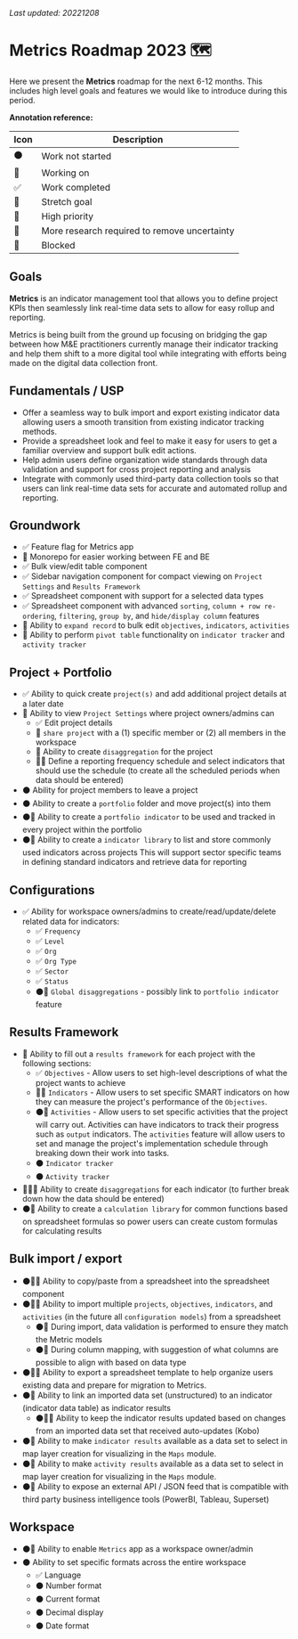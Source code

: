 _Last updated: 20221208_

# Metrics Roadmap 2023 🗺️

Here we present the **Metrics** roadmap for the next 6-12 months. This includes high level goals and features we would like to introduce during this period.

**Annotation reference:**

|Icon|Description|
|--|--|
|⚫️|Work not started|
|🏃|Working on|
|✅|Work completed|
|🚀|Stretch goal|
|🌲|High priority|
|🔵|More research required to remove uncertainty|
|🔴|Blocked|

## Goals

**Metrics** is an indicator management tool that allows you to define project KPIs then seamlessly link real-time data sets to allow for easy rollup and reporting.

Metrics is being built from the ground up focusing on bridging the gap between how M&E practitioners currently manage their indicator tracking and help them shift to a more digital tool while integrating with efforts being made on the digital data collection front.

## Fundamentals / USP

- Offer a seamless way to bulk import and export existing indicator data allowing users a smooth transition from existing indicator tracking methods.
- Provide a spreadsheet look and feel to make it easy for users to get a familiar overview and support bulk edit actions.
- Help admin users define organization wide standards through data validation and support for cross project reporting and analysis
- Integrate with commonly used third-party data collection tools so that users can link real-time data sets for accurate and automated rollup and reporting.

## Groundwork

- ✅ Feature flag for Metrics app
- 🏃 Monorepo for easier working between FE and BE
- ✅ Bulk view/edit table component
- ✅ Sidebar navigation component for compact viewing on `Project Settings` and `Results Framework`
- ✅ Spreadsheet component with support for a selected data types
- ✅ Spreadsheet component with advanced `sorting`, `column + row re-ordering`, `filtering`, `group by`, and `hide/display column` features
- 🏃 Ability to `expand record` to bulk edit `objectives`, `indicators`, `activities`
- 🔵 Ability to perform `pivot table` functionality on `indicator tracker` and `activity tracker`

## Project + Portfolio

- ✅ Ability to quick create `project(s)` and add additional project details at a later date
- 🏃 Ability to view `Project Settings` where project owners/admins can
  - ✅ Edit project details
  - 🏃 `share project` with a (1) specific member or (2) all members in the workspace
  - 🏃 Ability to create `disaggregation` for the project
  - 🏃🌲 Define a reporting frequency schedule and select indicators that should use the schedule (to create all the scheduled periods when data should be entered)
- ⚫️ Ability for project members to leave a project
- ⚫️ Ability to create a `portfolio` folder and move project(s) into them
- ⚫️🚀 Ability to create a `portfolio indicator` to be used and tracked in every project within the portfolio
- ⚫️🚀 Ability to create a `indicator library` to list and store commonly used indicators across projects This will support sector specific teams in defining standard indicators and retrieve data for reporting

## Configurations

- ✅ Ability for workspace owners/admins to create/read/update/delete related data for indicators:
  - ✅ `Frequency`
  - ✅ `Level`
  - ✅ `Org`
  - ✅ `Org Type`
  - ✅ `Sector`
  - ✅ `Status`
  - ⚫️🚀 `Global disaggregations` - possibly link to `portfolio indicator` feature

## Results Framework

- 🏃 Ability to fill out a `results framework` for each project with the following sections:
  - ✅ `Objectives` - Allow users to set high-level descriptions of what the project wants to achieve
  - 🏃🌲 `Indicators` - Allow users to set specific SMART indicators on how they can measure the project's performance of the `Objectives`.
  - ⚫️🚀 `Activities` - Allow users to set specific activities that the project will carry out. Activities can have indicators to track their progress such as `output` indicators. The `activities` feature will allow users to set and manage the project's implementation schedule through breaking down their work into tasks.
  - ⚫️ `Indicator tracker`
  - ⚫️ `Activity tracker`
- 🏃🌲🔵 Ability to create `disaggregations` for each indicator (to further break down how the data should be entered)
- ⚫️🚀 Ability to create a `calculation library` for common functions based on spreadsheet formulas so power users can create custom formulas for calculating results

## Bulk import / export

- ⚫️🌲🔵 Ability to copy/paste from a spreadsheet into the spreadsheet component
- ⚫️🚀🔵 Ability to import multiple `projects`, `objectives`, `indicators`, and `activities` (in the future all `configuration models`) from a spreadsheet
  - ⚫️🌲 During import, data validation is performed to ensure they match the Metric models
  - ⚫️🚀 During column mapping, with suggestion of what columns are possible to align with based on data type
- ⚫️🚀🔵 Ability to export a spreadsheet template to help organize users existing data and prepare for migration to Metrics.
- ⚫️🌲 Ability to link an imported data set (unstructured) to an indicator (indicator data table) as indicator results
  - ⚫️🌲🔵 Ability to keep the indicator results updated based on changes from an imported data set that received auto-updates (Kobo)
- ⚫️🌲 Ability to make `indicator results` available as a data set to select in map layer creation for visualizing in the `Maps` module.
- ⚫️🚀 Ability to make `activity results` available as a data set to select in map layer creation for visualizing in the `Maps` module.
- ⚫️🚀 Ability to expose an external API / JSON feed that is compatible with third party business intelligence tools (PowerBI, Tableau, Superset)

## Workspace

- ⚫️🌲 Ability to enable `Metrics` app as a workspace owner/admin
- ⚫️ Ability to set specific formats across the entire workspace
  - ✅ Language
  - ⚫️ Number format
  - ⚫️ Current format
  - ⚫️ Decimal display
  - ⚫️ Date format
